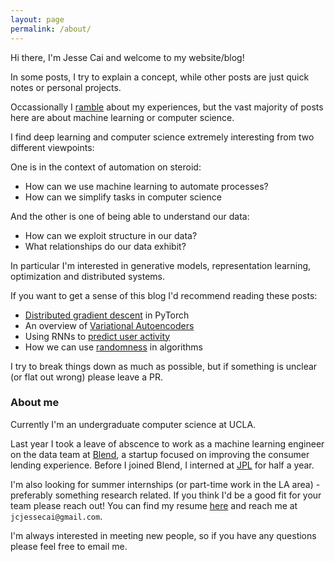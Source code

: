 ```yaml
---
layout: page
permalink: /about/
---
```


Hi there, I'm Jesse Cai and welcome to my website/blog!

In some posts, I try to explain a concept, while other posts are just quick notes or personal projects.

Occassionally I [ramble](/tags/#non-technical) about my experiences, but the vast majority of posts here are about machine learning or computer science.

I find deep learning and computer science extremely interesting from two different viewpoints:

One is in the context of automation on steroid:
- How can we use machine learning to automate processes?
- How can we simplify tasks in computer science 

And the other is one of being able to understand our data:
- How can we exploit structure in our data?
- What relationships do our data exhibit?

In particular I'm interested in generative models, representation learning, optimization and distributed systems. 

If you want to get a sense of this blog I'd recommend reading these posts:
* [Distributed gradient descent](/Distbelief) in PyTorch
* An overview of [Variational Autoencoders](/Variational-Autoencoders)
* Using RNNs to [predict user activity](/Predicting-User-Submission)
* How we can use [randomness](/Randomness) in algorithms

I try to break things down as much as possible, but if something is unclear (or flat out wrong) please leave a PR.

### About me
Currently I'm an undergraduate computer science at UCLA.

Last year I took a leave of abscence to work as a machine learning engineer on the data team at [Blend](https://blend.com), a startup focused on improving the consumer lending experience.
Before I joined Blend, I interned at [JPL](https://www.jpl.nasa.gov/) for half a year.

I'm also looking for summer internships (or part-time work in the LA area) - preferably something research related. If you think I'd be a good fit for your team please reach out! You can find my resume [here](/resources/Jesse_Cai_Resume.pdf) and reach me at `jcjessecai@gmail.com`.

I'm always interested in meeting new people, so if you have any questions please feel free to email me. 
